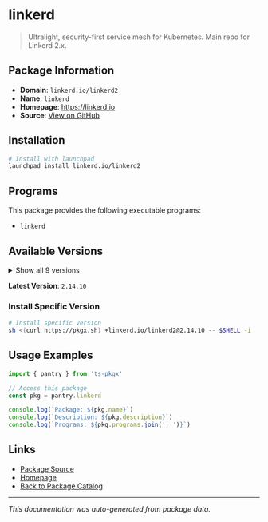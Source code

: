 # linkerd

> Ultralight, security-first service mesh for Kubernetes. Main repo for Linkerd 2.x.

## Package Information

- **Domain**: `linkerd.io/linkerd2`
- **Name**: `linkerd`
- **Homepage**: https://linkerd.io
- **Source**: [View on GitHub](https://github.com/pkgxdev/pantry/tree/main/projects/linkerd.io/linkerd2/package.yml)

## Installation

```bash
# Install with launchpad
launchpad install linkerd.io/linkerd2
```

## Programs

This package provides the following executable programs:

- `linkerd`

## Available Versions

<details>
<summary>Show all 9 versions</summary>

- `2.14.10`, `2.14.9`, `2.14.8`, `2.14.7`, `2.14.6`
- `2.14.5`, `2.14.4`, `2.14.3`, `2.14.2`

</details>

**Latest Version**: `2.14.10`

### Install Specific Version

```bash
# Install specific version
sh <(curl https://pkgx.sh) +linkerd.io/linkerd2@2.14.10 -- $SHELL -i
```

## Usage Examples

```typescript
import { pantry } from 'ts-pkgx'

// Access this package
const pkg = pantry.linkerd

console.log(`Package: ${pkg.name}`)
console.log(`Description: ${pkg.description}`)
console.log(`Programs: ${pkg.programs.join(', ')}`)
```

## Links

- [Package Source](https://github.com/pkgxdev/pantry/tree/main/projects/linkerd.io/linkerd2/package.yml)
- [Homepage](https://linkerd.io)
- [Back to Package Catalog](../../../package-catalog.md)

---

*This documentation was auto-generated from package data.*
